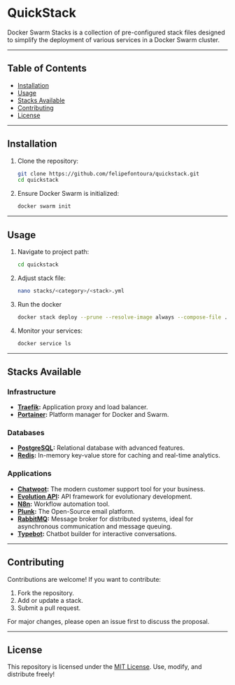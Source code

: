 # QuickStack

Docker Swarm Stacks is a collection of pre-configured stack files designed to simplify the deployment of various services in a Docker Swarm cluster.

---

## Table of Contents

- [Installation](#installation)
- [Usage](#usage)
- [Stacks Available](#stacks-available)
- [Contributing](#contributing)
- [License](#license)

---

## Installation

1. Clone the repository:

   ```bash
   git clone https://github.com/felipefontoura/quickstack.git
   cd quickstack
   ```

2. Ensure Docker Swarm is initialized:

   ```bash
   docker swarm init
   ```

---

## Usage

1. Navigate to project path:

   ```bash
   cd quickstack
   ```

2. Adjust stack file:

   ```bash
   nano stacks/<category>/<stack>.yml
   ```

2. Run the docker

   ```bash
   docker stack deploy --prune --resolve-image always --compose-file ./<category>/<stack>.yml stack
   ```

3. Monitor your services:

   ```bash
   docker service ls
   ```

---

## Stacks Available

### Infrastructure

- **[Traefik](stacks/infra/traefik.yml):** Application proxy and load balancer.
- **[Portainer](stacks/infra/portainer.yml):** Platform manager for Docker and Swarm.

### Databases

- **[PostgreSQL](stacks/db/postgres.yml):** Relational database with advanced features.
- **[Redis](stacks/db/redis.yml):** In-memory key-value store for caching and real-time analytics.

### Applications

- **[Chatwoot](stacks/app/chatwoot.yml):** The modern customer support tool for your business.
- **[Evolution API](stacks/app/evolution-api.yml):** API framework for evolutionary development.
- **[N8n](stacks/app/n8n.yml):** Workflow automation tool.
- **[Plunk](stacks/app/plunk.yml):** The Open-Source email platform.
- **[RabbitMQ](stacks/app/rabbitmq.yml):** Message broker for distributed systems, ideal for asynchronous communication and message queuing.
- **[Typebot](stacks/app/typebot.yml):** Chatbot builder for interactive conversations.

---

## Contributing

Contributions are welcome! If you want to contribute:

1. Fork the repository.
2. Add or update a stack.
3. Submit a pull request.

For major changes, please open an issue first to discuss the proposal.

---

## License

This repository is licensed under the [MIT License](https://choosealicense.com/licenses/mit/). Use, modify, and distribute freely!
